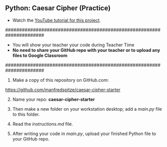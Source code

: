 ## Python: Caesar Cipher (Practice)

- Watch the [YouTube tutorial for this project](https://youtu.be/DguXpnss7Yo?feature=shared).
   
######################################################################

- You will show your teacher your code during Teacher Time
- **No need to share your GitHub repo with your teacher or to upload any files to Google Classroom**

######################################################################

1. Make a copy of this repository on GitHub.com:

https://github.com/manfredspitze/caesar-cipher-starter

2. Name your repo: **caesar-cipher-starter**

3. Then make a new folder on your workstation desktop; add a *main.py* file to this folder.

4. Read the *instructions.md* file.

5. After writing your code in *main.py*, upload your finished Python file to your GitHub repo.


